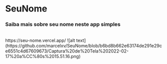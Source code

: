 # SeuNome
 <h3>Saiba mais sobre seu nome neste app simples</h3><br>
 https://seu-nome.vercel.app/
![alt text](https://github.com/marcelxv/SeuNome/blob/b6bd8b662e63174de291e29ce6551c4d67609673/Captura%20de%20Tela%202022-02-17%20a%CC%80s%2015.51.16.png)

